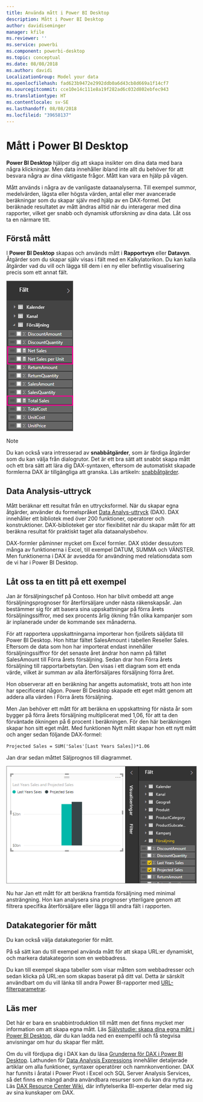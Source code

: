 ```yaml
---
title: Använda mått i Power BI Desktop
description: Mått i Power BI Desktop
author: davidiseminger
manager: kfile
ms.reviewer: ''
ms.service: powerbi
ms.component: powerbi-desktop
ms.topic: conceptual
ms.date: 08/08/2018
ms.author: davidi
LocalizationGroup: Model your data
ms.openlocfilehash: fad623b9472e2992ddb0a6d43cb8d669a1f14cf7
ms.sourcegitcommit: cce10e14c111e8a19f282ad6c032d802ebfec943
ms.translationtype: HT
ms.contentlocale: sv-SE
ms.lasthandoff: 08/08/2018
ms.locfileid: "39658137"
---
```

# <a name="measures-in-power-bi-desktop"></a>Mått i Power BI Desktop

**Power BI Desktop** hjälper dig att skapa insikter om dina data med bara några klickningar. Men data innehåller ibland inte allt du behöver för att besvara några av dina viktigaste frågor. Mått kan vara en hjälp på vägen.

Mått används i några av de vanligaste dataanalyserna. Till exempel summor, medelvärden, lägsta eller högsta värden, antal eller mer avancerade beräkningar som du skapar själv med hjälp av en DAX-formel. Det beräknade resultatet av mått ändras alltid när du interagerar med dina rapporter, vilket ger snabb och dynamisk utforskning av dina data. Låt oss ta en närmare titt.

## <a name="understanding-measures"></a>Förstå mått

I **Power BI Desktop** skapas och används mått i **Rapportvyn** eller **Datavyn**. Åtgärder som du skapar själv visas i fält med en Kalkylatorikon. Du kan kalla åtgärder vad du vill och lägga till dem i en ny eller befintlig visualisering precis som ett annat fält.

![](media/desktop-measures/measuresinpbid_measinfieldlist.png)

> [!NOTE]
> Du kan också vara intresserad av **snabbåtgärder**, som är färdiga åtgärder som du kan välja från dialogrutor. Det är ett bra sätt att snabbt skapa mått och ett bra sätt att lära dig DAX-syntaxen, eftersom de automatiskt skapade formlerna DAX är tillgängliga att granska. Läs artikeln: [snabbåtgärder](desktop-quick-measures.md).
> 
> 

## <a name="data-analysis-expressions"></a>Data Analysis-uttryck

Mått beräknar ett resultat från en uttrycksformel. När du skapar egna åtgärder, använder du formelspråket [Data Analys-uttryck](https://msdn.microsoft.com/library/gg413422.aspx) (DAX). DAX innehåller ett bibliotek med över 200 funktioner, operatorer och konstruktioner. DAX-biblioteket ger stor flexibilitet när du skapar mått för att beräkna resultat för praktiskt taget alla dataanalysbehov.

DAX-formler påminner mycket om Excel formler. DAX stöder dessutom många av funktionerna i Excel, till exempel DATUM, SUMMA och VÄNSTER. Men funktionerna i DAX är avsedda för användning med relationsdata som de vi har i Power BI Desktop.

## <a name="lets-look-at-an-example"></a>Låt oss ta en titt på ett exempel
Jan är försäljningschef på Contoso. Hon har blivit ombedd att ange försäljningsprognoser för återförsäljare under nästa räkenskapsår. Jan bestämmer sig för att basera sina uppskattningar på förra årets försäljningssiffror, med sex procents årlig ökning från olika kampanjer som är inplanerade under de kommande sex månaderna.

För att rapportera uppskattningarna importerar hon fjolårets säljdata till Power BI Desktop. Hon hittar fältet SalesAmount i tabellen Reseller Sales. Eftersom de data som hon har importerat endast innehåller försäljningssiffror för det senaste året ändrar hon namn på fältet SalesAmount till Förra årets försäljning. Sedan drar hon Förra årets försäljning till rapportarbetsytan. Den visas i ett diagram som ett enda värde, vilket är summan av alla återförsäljares försäljning förra året.

Hon observerar att en beräkning har angetts automatiskt, trots att hon inte har specificerat någon. Power BI Desktop skapade ett eget mått genom att addera alla värden i Förra årets försäljning.

Men Jan behöver ett mått för att beräkna en uppskattning för nästa år som bygger på förra årets försäljning multiplicerat med 1,06, för att ta den förväntade ökningen på 6 procent i beräkningen. För den här beräkningen skapar hon sitt eget mått. Med funktionen Nytt mått skapar hon ett nytt mått och anger sedan följande DAX-formel:

    Projected Sales = SUM('Sales'[Last Years Sales])*1.06

Jan drar sedan måttet Säljprognos till diagrammet.

![](media/desktop-measures/measuresinpbid_lastyearsales.png)

Nu har Jan ett mått för att beräkna framtida försäljning med minimal ansträngning. Hon kan analysera sina prognoser ytterligare genom att filtrera specifika återförsäljare eller lägga till andra fält i rapporten.

## <a name="data-categories-for-measures"></a>Datakategorier för mått

Du kan också välja datakategorier för mått. 

På så sätt kan du till exempel använda mått för att skapa URL:er dynamiskt, och markera datakategorin som en webbadress. 

Du kan till exempel skapa tabeller som visar måtten som webbadresser och sedan klicka på URL:en som skapas baserat på ditt val. Detta är särskilt användbart om du vill länka till andra Power BI-rapporter med [URL-filterparametrar](service-url-filters.md).

## <a name="learn-more"></a>Läs mer
Det här er bara en snabbintroduktion till mått men det finns mycket mer information om att skapa egna mått. Läs [Självstudie: skapa dina egna mått i Power BI Desktop](desktop-tutorial-create-measures.md), där du kan ladda ned en exempelfil och få stegvisa anvisningar om hur du skapar fler mått.  

Om du vill fördjupa dig i DAX kan du läsa [Grunderna för DAX i Power BI Desktop](desktop-quickstart-learn-dax-basics.md). Lathunden för [Data Analysis Expressions](https://msdn.microsoft.com/library/gg413422.aspx) innehåller detaljerade artiklar om alla funktioner, syntaxer operatörer och namnkonventioner. DAX har funnits i åratal i Power Pivot i Excel och SQL Server Analysis Services, så det finns en mängd andra användbara resurser som du kan dra nytta av. Läs [DAX Resource Center Wiki](http://social.technet.microsoft.com/wiki/contents/articles/1088.dax-resource-center.aspx), där inflytelserika BI-experter delar med sig av sina kunskaper om DAX.



